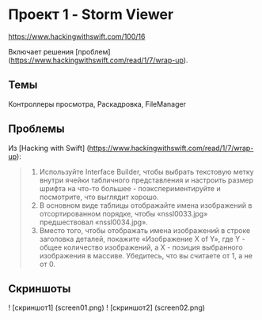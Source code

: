 # Проект 1 - Storm Viewer

https://www.hackingwithswift.com/100/16

Включает решения [проблем] (https://www.hackingwithswift.com/read/1/7/wrap-up).

## Темы

Контроллеры просмотра, Раскадровка, FileManager

## Проблемы

Из [Hacking with Swift] (https://www.hackingwithswift.com/read/1/7/wrap-up):
> 1. Используйте Interface Builder, чтобы выбрать текстовую метку внутри ячейки табличного представления и настроить размер шрифта на что-то большее - поэкспериментируйте и посмотрите, что выглядит хорошо.
> 2. В основном виде таблицы отображайте имена изображений в отсортированном порядке, чтобы «nssl0033.jpg» предшествовал «nssl0034.jpg».
> 3. Вместо того, чтобы отображать имена изображений в строке заголовка деталей, покажите «Изображение X of Y», где Y - общее количество изображений, а X - позиция выбранного изображения в массиве. Убедитесь, что вы считаете от 1, а не от 0.

## Скриншоты

! [скриншот1] (screen01.png)
! [скриншот2] (screen02.png)
